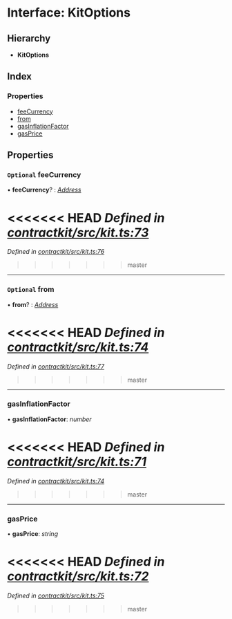 # Interface: KitOptions

## Hierarchy

* **KitOptions**

## Index

### Properties

* [feeCurrency](_kit_.kitoptions.md#optional-feecurrency)
* [from](_kit_.kitoptions.md#optional-from)
* [gasInflationFactor](_kit_.kitoptions.md#gasinflationfactor)
* [gasPrice](_kit_.kitoptions.md#gasprice)

## Properties

### `Optional` feeCurrency

• **feeCurrency**? : *[Address](../modules/_base_.md#address)*

<<<<<<< HEAD
*Defined in [contractkit/src/kit.ts:73](https://github.com/celo-org/celo-monorepo/blob/master/packages/contractkit/src/kit.ts#L73)*
=======
*Defined in [contractkit/src/kit.ts:76](https://github.com/celo-org/celo-monorepo/blob/master/packages/contractkit/src/kit.ts#L76)*
>>>>>>> master

___

### `Optional` from

• **from**? : *[Address](../modules/_base_.md#address)*

<<<<<<< HEAD
*Defined in [contractkit/src/kit.ts:74](https://github.com/celo-org/celo-monorepo/blob/master/packages/contractkit/src/kit.ts#L74)*
=======
*Defined in [contractkit/src/kit.ts:77](https://github.com/celo-org/celo-monorepo/blob/master/packages/contractkit/src/kit.ts#L77)*
>>>>>>> master

___

###  gasInflationFactor

• **gasInflationFactor**: *number*

<<<<<<< HEAD
*Defined in [contractkit/src/kit.ts:71](https://github.com/celo-org/celo-monorepo/blob/master/packages/contractkit/src/kit.ts#L71)*
=======
*Defined in [contractkit/src/kit.ts:74](https://github.com/celo-org/celo-monorepo/blob/master/packages/contractkit/src/kit.ts#L74)*
>>>>>>> master

___

###  gasPrice

• **gasPrice**: *string*

<<<<<<< HEAD
*Defined in [contractkit/src/kit.ts:72](https://github.com/celo-org/celo-monorepo/blob/master/packages/contractkit/src/kit.ts#L72)*
=======
*Defined in [contractkit/src/kit.ts:75](https://github.com/celo-org/celo-monorepo/blob/master/packages/contractkit/src/kit.ts#L75)*
>>>>>>> master
